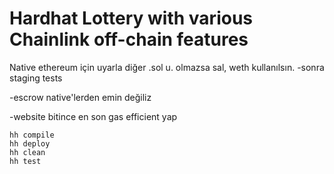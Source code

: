 # Hardhat Lottery with various Chainlink off-chain features

Native ethereum için uyarla diğer .sol u. olmazsa sal, weth kullanılsın.
-sonra staging tests


-escrow native'lerden emin değiliz

-website bitince en son gas efficient yap



```shell
hh compile
hh deploy
hh clean
hh test
```
